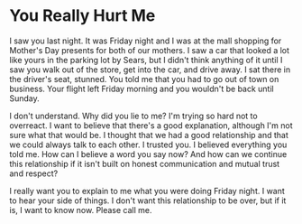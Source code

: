 # You Really Hurt Me #

I saw you last night. It was Friday night and I was at the mall shopping for Mother's Day presents for both of our mothers. I saw a car that looked a lot like yours in the parking lot by Sears, but I didn't think anything of it until I saw you walk out of the store, get into the car, and drive away. I sat there in the driver's seat, stunned. You told me that you had to go out of town on business. Your flight left Friday morning and you wouldn't be back until Sunday.

I don't understand. Why did you lie to me? I'm trying so hard not to overreact. I want to believe that there's a good explanation, although I'm not sure what that would be. I thought that we had a good relationship and that we could always talk to each other. I trusted you. I believed everything you told me. How can I believe a word you say now? And how can we continue this relationship if it isn't built on honest communication and mutual trust and respect?

I really want you to explain to me what you were doing Friday night. I want to hear your side of things. I don't want this relationship to be over, but if it is, I want to know now. Please call me.
